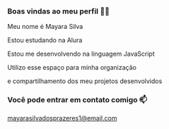 ### Boas vindas ao meu perfil 💙💙

Meu nome é Mayara Silva

Estou estudando na Alura

Estou me desenvolvendo na linguagem JavaScript

Utilizo esse espaço para minha organização

e compartilhamento dos meu projetos desenvolvidos


### Você pode entrar em contato comigo 📫

mayarasilvadosprazeres1@email.com

